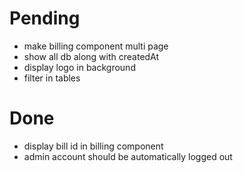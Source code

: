 # Pending
- make billing component multi page
- show all db along with createdAt 
- display logo in background
- filter in tables


# Done
- display bill id in billing component
- admin account should be automatically logged out

